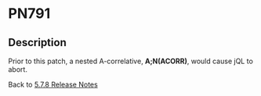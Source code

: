 # PN791

<PageHeader />

## Description

Prior to this patch, a nested A-correlative, **A;N(ACORR)**, would cause jQL to abort.

Back to [5.7.8 Release Notes](../5.7.8/README.md)
  
<PageFooter />
